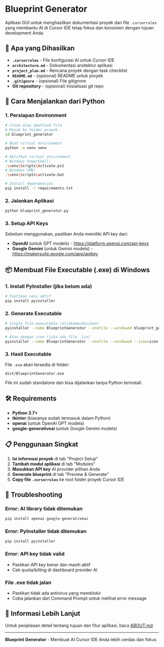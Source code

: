 # Blueprint Generator

Aplikasi GUI untuk menghasilkan dokumentasi proyek dan file `.cursorrules` yang membantu AI di Cursor IDE tetap fokus dan konsisten dengan tujuan development Anda.

## 🎯 Apa yang Dihasilkan

- **`.cursorrules`** - File konfigurasi AI untuk Cursor IDE
- **`architecture.md`** - Dokumentasi arsitektur aplikasi
- **`project_plan.md`** - Rencana proyek dengan task checklist
- **`README.md`** - (opsional) README untuk proyek
- **`.gitignore`** - (opsional) File gitignore
- **Git repository** - (opsional) Inisialisasi git repo

## 🚀 Cara Menjalankan dari Python

### 1. Persiapan Environment

```bash
# Clone atau download file
# Masuk ke folder proyek
cd blueprint_generator

# Buat virtual environment
python -m venv venv

# Aktifkan virtual environment
# Windows PowerShell:
.\venv\Scripts\Activate.ps1
# Windows CMD:
.\venv\Scripts\activate.bat

# Install dependencies
pip install -r requirements.txt
```

### 2. Jalankan Aplikasi

```bash
python blueprint_generator.py
```

### 3. Setup API Keys

Sebelum menggunakan, pastikan Anda memiliki API key dari:
- **OpenAI** (untuk GPT models) - https://platform.openai.com/api-keys
- **Google Gemini** (untuk Gemini models) - https://makersuite.google.com/app/apikey

## 📦 Membuat File Executable (.exe) di Windows

### 1. Install PyInstaller (jika belum ada)

```bash
# Pastikan venv aktif
pip install pyinstaller
```

### 2. Generate Executable

```bash
# Single file executable (direkomendasikan)
pyinstaller --name BlueprintGenerator --onefile --windowed blueprint_generator.py

# Atau dengan icon (jika ada file .ico)
pyinstaller --name BlueprintGenerator --onefile --windowed --icon=icon.ico blueprint_generator.py
```

### 3. Hasil Executable

File `.exe` akan tersedia di folder:
```
dist/BlueprintGenerator.exe
```

File ini sudah standalone dan bisa dijalankan tanpa Python terinstall.

## 🛠️ Requirements

- **Python 3.7+**
- **tkinter** (biasanya sudah termasuk dalam Python)
- **openai** (untuk OpenAI GPT models)
- **google-generativeai** (untuk Google Gemini models)

## 📋 Penggunaan Singkat

1. **Isi informasi proyek** di tab "Project Setup"
2. **Tambah modul aplikasi** di tab "Modules" 
3. **Masukkan API key** AI provider pilihan Anda
4. **Generate blueprint** di tab "Preview & Generate"
5. **Copy file `.cursorrules`** ke root folder proyek Cursor IDE

## 🔧 Troubleshooting

### Error: AI library tidak ditemukan
```bash
pip install openai google-generativeai
```

### Error: PyInstaller tidak ditemukan
```bash
pip install pyinstaller
```

### Error: API key tidak valid
- Pastikan API key benar dan masih aktif
- Cek quota/billing di dashboard provider AI

### File .exe tidak jalan
- Pastikan tidak ada antivirus yang memblokir
- Coba jalankan dari Command Prompt untuk melihat error message

## 📖 Informasi Lebih Lanjut

Untuk penjelasan detail tentang tujuan dan fitur aplikasi, baca [ABOUT.md](ABOUT.md)

---

**Blueprint Generator** - Membuat AI Cursor IDE Anda lebih cerdas dan fokus 